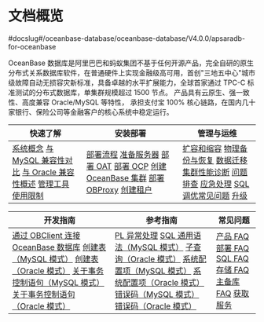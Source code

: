 # 文档概览

#docslug#/oceanbase-database/oceanbase-database/V4.0.0/apsaradb-for-oceanbase

OceanBase 数据库是阿里巴巴和蚂蚁集团不基于任何开源产品，完全自研的原生分布式关系数据库软件，在普通硬件上实现金融级高可用，首创"三地五中心"城市级故障自动无损容灾新标准，具备卓越的水平扩展能力，全球首家通过 TPC-C 标准测试的分布式数据库，单集群规模超过 1500 节点。 产品具有云原生、强一致性、高度兼容 Oracle/MySQL 等特性， 承担支付宝 100% 核心链路，在国内几十家银行、保险公司等金融客户的核心系统中稳定运行。

|                                                                                                                                                                          快速了解                                                                                                                                                                          |                                                                                                                                                                                                                                               安装部署                                                                                                                                                                                                                                                |                                                                                                                                                                                                                                                                           管理与运维                                                                                                                                                                                                                                                                           |
|--------------------------------------------------------------------------------------------------------------------------------------------------------------------------------------------------------------------------------------------------------------------------------------------------------------------------------------------------------|---------------------------------------------------------------------------------------------------------------------------------------------------------------------------------------------------------------------------------------------------------------------------------------------------------------------------------------------------------------------------------------------------------------------------------------------------------------------------------------------------|-----------------------------------------------------------------------------------------------------------------------------------------------------------------------------------------------------------------------------------------------------------------------------------------------------------------------------------------------------------------------------------------------------------------------------------------------------------------------------------------------------------------------------------------------------------|
| [系统概念](3.user-guide/1.learn-more-about-oceanbase/2.basic-database-components.md) [与 MySQL 兼容性对比](3.user-guide/1.learn-more-about-oceanbase/6.compatibility-with-mysql.md) [与 Oracle 兼容性概述](3.user-guide/1.learn-more-about-oceanbase/3.compatibility-with-oracle-1/1.overview-of-compatibility-with-oracle.md) [管理工具](3.user-guide/1.learn-more-about-oceanbase/8.database-management-tools.md) [使用限制](3.user-guide/1.learn-more-about-oceanbase/10.constraints-on-product-specifications.md) | [部署流程](3.user-guide/3.deploy-the-oceanbase-database/2.deployment-process.md) [准备服务器](3.user-guide/3.deploy-the-oceanbase-database/3.preparations-before-deployment-1/1.prepare-server.md) [部署 OAT](3.user-guide/3.deploy-the-oceanbase-database/5.graphical-interface-deployment/1.configure-a-deployment-environment/1.deploy-oat.md) [部署 OCP](3.deploy-the-oceanbase-database/5.deploy-ocp/3.deployment-through-the-graphical-interface/2.deploy-ocp-1.md) [创建 OceanBase 集群](3.user-guide/3.deploy-the-oceanbase-database/5.graphical-interface-deployment/3.deploy-the-oceanbase-cluster/3.create-an-oceanbase-cluster.md) [部署 OBProxy](3.user-guide/3.deploy-the-oceanbase-database/5.graphical-interface-deployment/4.deploy-obproxy/2.deploy-obproxy-1.md) [创建租户](3.user-guide/3.deploy-the-oceanbase-database/5.graphical-interface-deployment/5.create-an-oceanbase-tenant/2.create-a-tenant.md) | [扩容和缩容](3.user-guide/12.o-m-management/2.scale-out-and-scale-in-1/1.overview-of-scaling.md) [物理备份与恢复](3.user-guide/10.high-data-availability/2.backup-and-restoration-management-1/1.overview-of-physical-backup-and-recovery-1.md) [数据迁移](3.user-guide/4.data-migration-1/1.data-migration-overview-1.md) [集群性能诊断](3.user-guide/12.o-m-management/6.performance-diagnosis/1.cluster-performance-diagnosis.md) [问题排查](3.user-guide/11.o-m-management/7.troubleshooting/1.troubleshooting-overview.md) [应急处理](3.user-guide/12.o-m-management/8.emergency-response/1.database-contingency-overview.md) [SQL 调优常见问题](3.user-guide/9.sql-optimization/6.faq-about-sql-tuning.md) [升级](3.user-guide/12.o-m-management/3.upgrade-guide/1.upgrade-overview.md) |

|                                                                                                                                                                                                            开发指南                                                                                                                                                                                                             |                                                                                                                                                                                                                                                                       参考指南                                                                                                                                                                                                                                                                       |                                                                                                                                                                                                        常见问题                                                                                                                                                                                                         |
|-----------------------------------------------------------------------------------------------------------------------------------------------------------------------------------------------------------------------------------------------------------------------------------------------------------------------------------------------------------------------------------------------------------------------------|--------------------------------------------------------------------------------------------------------------------------------------------------------------------------------------------------------------------------------------------------------------------------------------------------------------------------------------------------------------------------------------------------------------------------------------------------------------------------------------------------------------------------------------------------|---------------------------------------------------------------------------------------------------------------------------------------------------------------------------------------------------------------------------------------------------------------------------------------------------------------------------------------------------------------------------------------------------------------------|
| [通过 OBClient 连接 OceanBase 数据库](14.development-guide/1.mysql-developer-guide/2.connect-to-the-oceanbase-database-3/3.connect-to-an-oceanbase-database-by-using-obclient.md) [创建表（MySQL 模式）](4.development-guide-refactoring-1/2.application-development-based-on-mysql-mode/3.create-and-manage-database-objects/6.create-and-manage-tables/2.create-a-table.md) [创建表（Oracle 模式）](14.development-guide/2.developer-guide-oracle-mode/5.create-and-manage-database-objects-1/2.create-and-manage-tables-1/2.create-a-table-1.md) [关于事务控制语句（MySQL 模式）](14.development-guide/1.mysql-developer-guide/4.about-dml-statements-and-transactions/2.about-transactional-control-statements.md) [关于事务控制语句（Oracle 模式）](14.development-guide/2.developer-guide-oracle-mode/4.about-dml-statements-and-transactions-1/2.about-transactional-control-statements-1.md) | [PL 异常处理](4.development-guide-refactoring-1/7.pl-reference/3.pl-oracle/10.exception-handling-1/1.overview-20.md) [SQL 通用语法（MySQL 模式）](4.development-guide-refactoring-1/6.sql-syntax/2.common-tenant-mysql-mode/6.sql-statement/1.general-syntax.md) [子查询（Oracle 模式）](4.development-guide-refactoring-1/6.sql-syntax/3.common-tenant-oracle-mode/8.queries-and-subqueries-1/6.subquery-2.md) [系统配置项（MySQL 模式）](13.system-reference/2.reference-oracle-mode/3.configuration-items-reference-2/1.overview-17.md) [系统配置项（Oracle 模式）](13.system-reference/2.reference-oracle-mode/3.configuration-items-reference-2/1.overview-17.md) [错误码（MySQL 模式）](3.user-guide/14.system-reference/6.error-code-for-mysql/1.use-error-information-1.md) [错误码（Oracle 模式）](3.user-guide/14.system-reference/7.error-code-for-oracle/1.use-error-information.md) | [产品 FAQ](3.user-guide/15.faq/1.oceanbase-products.md) [部署 FAQ](3.user-guide/15.faq/2.deployment-1.md) [SQL FAQ](3.user-guide/15.faq/3.sql-related-problems.md) [存储 FAQ](3.user-guide/15.faq/4.storage-related-questions.md) [主备库 FAQ](3.user-guide/14.faq/5.faq-about-primary-and-secondary-databases.md) [获取服务](3.user-guide/15.faq/6.oceanbase-service.md) |

